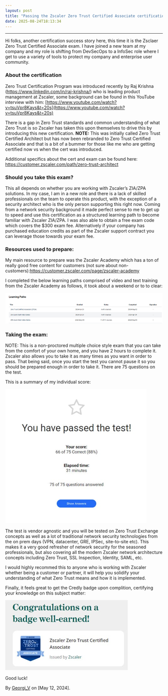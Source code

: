 ```yaml
---
layout: post
title: "Passing the Zscaler Zero Trust Certified Associate certification (ZTCA)"
date: 2025-08-24T18:13:34
---
```


* * *

Hi folks, another certification success story here, this time it is the Zsclaer Zero Trust Certified Associate exam. I have joined a new team at my company and my role is shifting from DevSecOps to a InfoSec role where I get to use a variety of tools to protect my company and enterprise user community.

### About the certification

Zero Trust Certification Program was introduced recently by Raj Krishna (<https://www.linkedin.com/in/raj-krishna/>) who is leading product management at Zscaler, some background can be found in this YouTube interview with him: [https://www.youtube.com/watch?v=tsuVpr8Kays&t=20s](https://www.youtube.com/watch?v=tsuVpr8Kays&t=20s)

There is a gap in Zero Trust standards and common understanding of what Zero Trust is so Zscaler has taken this upon themselves to drive this by introducing this new certification. **NOTE:** This was initially called Zero Trust Certified Architect but has now been rebranded to Zero Trust Certified Associate and that is a bit of a bummer for those like me who are getting certified now vs when the cert was introduced.

Additional specifics about the cert and exam can be found here: <https://customer.zscaler.com/path/zero-trust-architect>

### Should you take this exam?

This all depends on whether you are working with Zscaler’s ZIA/ZPA solutions. In my case, I am in a new role and there is a lack of skilled professionals on the team to operate this product, with the exception of a security architect who is the only person supporting this right now. Coming from a network security background it made perfect sense to me to get up to speed and use this certification as a structured learning path to become familiar with Zscaler ZIA/ZPA. I was also able to obtain a free exam code which covers the $300 exam fee. Alternatively if your company has purchased education credits as part of the Zscaler support contract you can leverage those towards your exam fee.

### Resources used to prepare:

My main resource to prepare was the Zscaler Academy which has a ton of really good free content for customers (not sure about non-customers):<https://customer.zscaler.com/page/zscaler-academy>

I completed the below learning paths comprised of video and text training from the Zscaler Academy as follows, it took about a weekend or to to clear:

![](/assets/images/passing-the-zscaler-zero-trust-certified-associate-certification-ztca-0.png)

### Taking the exam:

NOTE: This is a non-proctored multiple choice style exam that you can take from the comfort of your own home, and you have 2 hours to complete it. Zscaler also allows you to take it as many times as you want in order to pass. That being said, once you start the test you cannot pause it so you should be prepared enough in order to take it. There are 75 questions on the test.

This is a summary of my individual score:

![](/assets/images/passing-the-zscaler-zero-trust-certified-associate-certification-ztca-1.jpg)

The test is vendor agnostic and you will be tested on Zero Trust Exchange concepts as well as a lot of traditional network security technologies from the on prem days (VPN, datacenter, GRE, IPSec, site-to-site etc). This makes it a very good refresher of network security for the seasoned professionals, but also covering all the modern Zscaler network architecture concepts including Zero Trust, SSL Inspection, Identity, SAML, etc.

I would highly recommed this to anyone who is working with Zscaler whether being a customer or partner, it will help you solidify your understanding of what Zero Trust means and how it is implemented.

Finally, it feels great to get the Credly badge upon complition, certifying your knowledge on this subject matter:

![](/assets/images/passing-the-zscaler-zero-trust-certified-associate-certification-ztca-2.jpg)

Good luck!

By [Georgi_V](https://www.linkedin.com/in/gvoden/) on [May 12, 2024].
